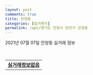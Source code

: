 ```yaml
---
layout: post
comments: true
title: 안양동
categories: [실거래가]
permalink: /apt/경기도 안양시 만안구 안양동
---
```


2021년 07월 07일 안양동 실거래 정보

<script type="text/javascript">
  google.charts.load('current', {'packages':['corechart']});
  google.charts.setOnLoadCallback(drawChart);

  function drawChart() {
    var data = google.visualization.arrayToDataTable([['거래일', '매매', '전월세', '전매'], ['20-07', 109, 128, 29], ['20-08', 76, 146, 27], ['20-09', 76, 133, 27], ['20-10', 103, 117, 26], ['20-11', 167, 160, 36], ['20-12', 176, 203, 39], ['21-01', 121, 182, 45], ['21-02', 100, 165, 20], ['21-03', 123, 163, 12], ['21-04', 103, 131, 12], ['21-05', 100, 103, 15], ['21-06', 78, 79, 0], ['21-07', 1, 2, 0]]);

    var options = {
      title: '최근 유형별 거래량 추이',
      legend: { position: 'bottom' }
    };

    var chart = new google.visualization.LineChart(document.getElementById('columnchart_material'));
    chart.draw(data, (options));
  }
</script>

<div id="columnchart_material" style="width: 95%; margin-left: -35px; display: block"></div>
<br>
<table>
  <tr>
    <td colspan="4" style="font-weight: bold;"><a href="https://search.naver.com/search.naver?query=안양동 실거래정보없음">실거래정보없음</a></td>
  </tr>
    
</table>
    
